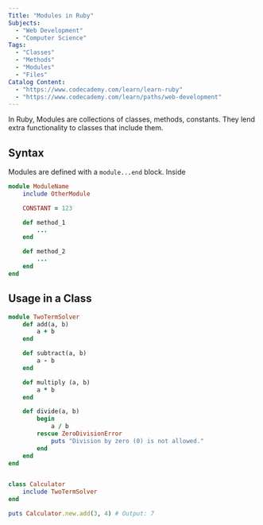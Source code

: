```yaml
---
Title: "Modules in Ruby"
Subjects:
  - "Web Development"
  - "Computer Science"
Tags: 
  - "Classes"
  - "Methods"
  - "Modules"
  - "Files"
Catalog Content:
  - "https://www.codecademy.com/learn/learn-ruby"
  - "https://www.codecademy.com/learn/paths/web-development"
---
```


In Ruby, Modules are collections of classes, methods, constants. They lend extra functionality to classes that include them. 

## Syntax 

Modules are defined with a `module...end` block. Inside

```rb 
module ModuleName 
    include OtherModule

    CONSTANT = 123 

    def method_1 
        ...
    end

    def method_2
        ...
    end
end
```

## Usage in a Class

```rb 
module TwoTermSolver
    def add(a, b)
        a + b
    end

    def subtract(a, b) 
        a - b
    end

    def multiply (a, b) 
        a * b
    end

    def divide(a, b)
        begin 
            a / b
        rescue ZeroDivisionError
            puts "Division by zero (0) is not allowed."
        end
    end
end


class Calculator 
    include TwoTermSolver
end

puts Calculator.new.add(3, 4) # Output: 7
```